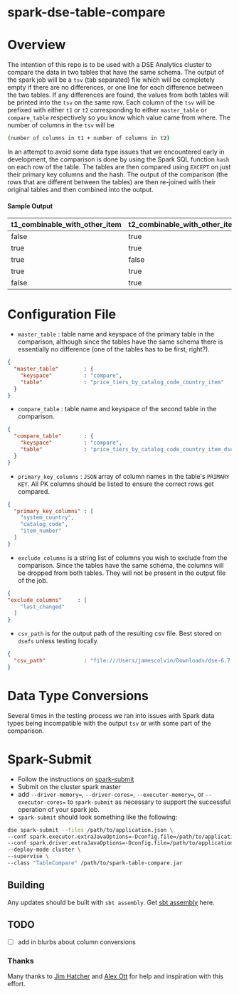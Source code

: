 spark-dse-table-compare
====
# Overview
The intention of this repo is to be used with a DSE Analytics cluster to compare the data in two tables that have the same schema. 
The output of the spark job will be a `tsv` (tab separated) file which will be completely empty if there are no differences, or one line for each difference between the two tables.
If any differences are found, the values from both tables will be printed into the `tsv` on the same row.
Each column of the `tsv` will be prefixed with either `t1` or `t2` corresponding to either `master_table` or `compare_table` respectively so you know which value came from where.
The number of columns in the `tsv` will be
```bash
(number of columns in t1 + number of columns in t2)
```
In an attempt to avoid some data type issues that we encountered early in development, the comparison is done by using the Spark SQL function `hash` on each row of the table. 
The tables are then compared using `EXCEPT` on just their primary key columns and the hash. 
The output of the comparison (the rows that are different between the tables) are then re-joined with their original tables and then combined into the output.

#### Sample Output

|t1_combinable_with_other_item|t2_combinable_with_other_item|t1_country_code|t2_country_code|t1_item_id|t2_item_id|
|---                          |---                          |---            |---            |---       |---       |
|                        false|                         true|             US|             US|      1139|      1139|
|                         true|                         true|             US|             MX|      1133|      1133|
|                         true|                        false|             US|             US|      1135|      1135|
|                         true|                         true|             CA|             US|      1137|      1137|
|                        false|                         true|             US|             US|      1131|      1131|

# Configuration File
- `master_table` : table name and keyspace of the primary table in the comparison, although since the tables have the same schema there is essentially no difference (one of the tables has to be first, right?).
```json
{
  "master_table"        : {
    "keyspace"          : "compare",
    "table"             : "price_tiers_by_catalog_code_country_item"
  }
}
```
- `compare_table` : table name and keyspace of the second table in the comparison.
```json
{
  "compare_table"       : {
    "keyspace"          : "compare",
    "table"             : "price_tiers_by_catalog_code_country_item_dse"
  }
}
```
- `primary_key_columns` : `JSON` array of column names in the table's `PRIMARY KEY`. All PK columns should be listed to ensure the correct rows get compared.
```json
{
  "primary_key_columns" : [
    "system_country",
    "catalog_code",
    "item_number"
  ]
}
```
- `exclude_columns` is a string list of columns you wish to exclude from the comparison. Since the tables have the same schema, the columns will be dropped from both tables. They will not be present in the output file of the job.
```json
{  
"exclude_columns"     : [
    "last_changed"
  ]
}
```
- `csv_path` is for the output path of the resulting csv file. Best stored on `dsefs` unless testing locally.
```json
{
  "csv_path"            : "file:///Users/jamescolvin/Downloads/dse-6.7.5/lib/data/spark/item_by_item_id_diff"
}
```
# Data Type Conversions
Several times in the testing process we ran into issues with Spark data types being incompatible with the output `tsv` or with some part of the comparison.
# Spark-Submit
- Follow the instructions on [spark-submit](https://docs.datastax.com/en/dse/6.7/dse-dev/datastax_enterprise/tools/dse/dseSpark-submit.html)
- Submit on the cluster spark master
- add `--driver-memory=`, `--driver-cores=`, `--executor-memory=`, or `--executor-cores=` to `spark-submit` as necessary to support the successful operation of your spark job.
- `spark-submit` should look something like the following: 
```bash
dse spark-submit --files /path/to/application.json \
--conf spark.executor.extraJavaOptions=-Dconfig.file=/path/to/application.json \
--conf spark.driver.extraJavaOptions=-Dconfig.file=/path/to/application.json \
--deploy-mode cluster \
--supervise \
--class "TableCompare" /path/to/spark-table-compare.jar
```
## Building
Any updates should be built with `sbt assembly`. Get [sbt assembly](https://github.com/sbt/sbt-assembly) here.

## TODO
- [ ] add in blurbs about column conversions

### Thanks
Many thanks to [Jim Hatcher](https://github.com/jhatcher9999) and [Alex Ott](https://github.com/alexott) for help and inspiration with this effort.
